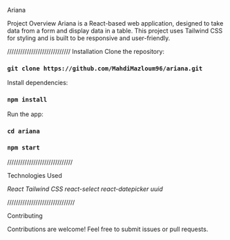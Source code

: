 Ariana

Project Overview
Ariana is a React-based web application, designed to take data from a form and display data in a table. This project uses Tailwind CSS for styling and is built to be responsive and user-friendly.

/////////////////////////////
Installation
Clone the repository:

### `git clone https://github.com/MahdiMazloum96/ariana.git`

Install dependencies:

### `npm install`

Run the app:

### `cd ariana`

### `npm start`

//////////////////////////////

Technologies Used

_React_
_Tailwind CSS_
_react-select_
_react-datepicker_
_uuid_

///////////////////////////////

Contributing

Contributions are welcome! Feel free to submit issues or pull requests.
